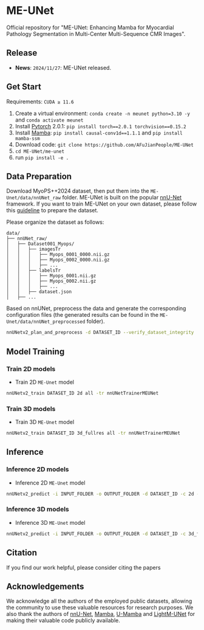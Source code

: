 # ME-UNet

Official repository for "ME-UNet: Enhancing Mamba for Myocardial Pathology Segmentation in Multi-Center Multi-Sequence CMR Images".

## Release
-  **News**: ```2024/11/27```: ME-UNet released.

## Get Start 

Requirements: `CUDA ≥ 11.6`

1. Create a virtual environment: `conda create -n meunet python=3.10 -y` and `conda activate meunet `
2. Install [Pytorch](https://pytorch.org/get-started/previous-versions/#linux-and-windows-4) 2.0.1: `pip install torch==2.0.1 torchvision==0.15.2`
3. Install [Mamba](https://github.com/state-spaces/mamba): `pip install causal-conv1d==1.1.1` and `pip install mamba-ssm`
4. Download code: `git clone https://github.com/AFuJianPeople/ME-UNet`
5. `cd ME-UNet/me-unet` 
6. run `pip install -e .`

## Data Preparation

Download MyoPS++2024 dataset, then put them into the `ME-Unet/data/nnUNet_raw` folder. 
ME-UNet is built on the popular [nnU-Net](https://github.com/MIC-DKFZ/nnUNet) framework. If you want to train ME-UNet on your own dataset, please follow this [guideline](https://github.com/MIC-DKFZ/nnUNet/blob/master/documentation/dataset_format.md) to prepare the dataset. 

Please organize the dataset as follows:

```
data/
├── nnUNet_raw/
│   ├── Dataset001_Myops/
│   │   ├── imagesTr
│   │   │   ├── Myops_0001_0000.nii.gz
│   │   │   ├── Myops_0002_0000.nii.gz
│   │   │   ├── ...
│   │   ├── labelsTr
│   │   │   ├── Myops_0001.nii.gz
│   │   │   ├── Myops_0002.nii.gz
│   │   │   ├── ...
│   │   ├── dataset.json
│   ├── ...
```

Based on nnUNet, preprocess the data and generate the corresponding configuration files (the generated results can be found in the `ME-Unet/data/nnUNet_preprocessed` folder).

```bash
nnUNetv2_plan_and_preprocess -d DATASET_ID --verify_dataset_integrity
```

## Model Training


### Train 2D models

- Train 2D `ME-Unet` model

```bash
nnUNetv2_train DATASET_ID 2d all -tr nnUNetTrainerMEUNet
```

### Train 3D models

- Train 3D `ME-Unet` model

```bash
nnUNetv2_train DATASET_ID 3d_fullres all -tr nnUNetTrainerMEUNet
```

## Inference

### Inference 2D models

- Inference 2D `ME-Unet` model

```bash
nnUNetv2_predict -i INPUT_FOLDER -o OUTPUT_FOLDER -d DATASET_ID -c 2d -tr nnUNetTrainerMEUNet --disable_tta
```

### Inference 3D models

- Inference 3D `ME-Unet` model

```bash
nnUNetv2_predict -i INPUT_FOLDER -o OUTPUT_FOLDER -d DATASET_ID -c 3d_fullres -tr nnUNetTrainerMEUNet --disable_tta
```

## Citation
If you find our work helpful, please consider citing the papers

## Acknowledgements

We acknowledge all the authors of the employed public datasets, allowing the community to use these valuable resources for research purposes. 
We also thank the authors of [nnU-Net](https://github.com/MIC-DKFZ/nnUNet), [Mamba](https://github.com/state-spaces/mamba), [U-Mamba](https://github.com/bowang-lab/U-Mamba) and [LightM-UNet](https://github.com/MrBlankness/LightM-UNet) for making their valuable code publicly available.

